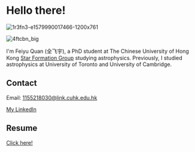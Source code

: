 # Hello there!

![1r3fn3-e1579990017466-1200x761](https://user-images.githubusercontent.com/57694508/138346484-d9da16be-b3c2-4051-a54c-38010487eb82.jpg)

![4ftcbn_big](https://github.com/user-attachments/assets/472c41f7-9196-4a21-b12c-cd7789ed4e96)

I'm Feiyu Quan (全飞宇), a PhD student at The Chinese University of Hong Kong [Star Formation Group](https://www.phy.cuhk.edu.hk/sfg/) studying astrophysics. Previously, I studied astrophysics at University of Toronto and University of Cambridge.

## Contact


Email: 1155218030@link.cuhk.edu.hk  

[My LinkedIn](https://www.linkedin.com/in/feiyu-quan-158002190/)

## Resume

[Click here!](Resume.pdf)

